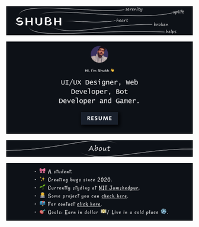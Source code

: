 <p align="center">
 <img  width="800px" src="temp/shubh1.svg"/>
 </p>


<p align="center">
 <a href="https://drive.google.com/file/d/1fQe7Jhzs8drDowa36jyiBf68kT-68mIr/view?usp=sharing" target="_blank">
   <img width="600px"src="temp/Group10.svg"/>
  </a>
</p> 

<p align="center">
   <img  width="700px" src="temp/About1.svg"/>
</p> 

<p align="center">
   <img  width="600px" src="temp/Group11.svg"/>
</p> 


 

